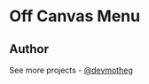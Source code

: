# Off Canvas Menu

## Author

See more projects - [@devmotheg](https://github.com/devmotheg?tab=repositories)
